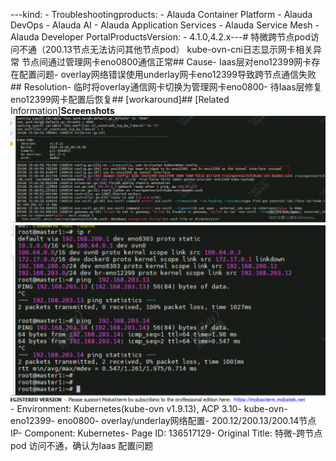 ---kind:   - Troubleshootingproducts:    - Alauda Container Platform   - Alauda DevOps   - Alauda AI   - Alauda Application Services   - Alauda Service Mesh   - Alauda Developer PortalProductsVersion:   - 4.1.0,4.2.x---<!-- A type of document that involves encountering a fault, diag...it, performing root cause analysis, and providing solutions. --># 特微跨节点pod访问不通（200.13节点无法访问其他节点pod） kube-ovn-cni日志显示网卡相关异常 节点间通过管理网卡eno0800通信正常## Cause- Iaas层对eno12399网卡存在配置问题- overlay网络错误使用underlay网卡eno12399导致跨节点通信失败## Resolution- 临时将overlay通信网卡切换为管理网卡eno0800- 待Iaas层修复eno12399网卡配置后恢复## [workaround]## [Related Information]**Screenshots**![](assets/te-wei-kua-jie-dian-pod-fang-wen-bu-tong-que-ren-wei-iaas-pei-zhi-wen-ti/image2023-1-16_10-38-50.png)![](assets/te-wei-kua-jie-dian-pod-fang-wen-bu-tong-que-ren-wei-iaas-pei-zhi-wen-ti/image2023-1-16_10-39-1.png)- Environment: Kubernetes(kube-ovn v1.9.13), ACP 3.10- kube-ovn- eno12399- eno0800- overlay/underlay网络配置- 200.12/200.13/200.14节点IP- Component: Kubernetes- Page ID: 136517129- Original Title: 特微-跨节点pod 访问不通，确认为Iaas 配置问题